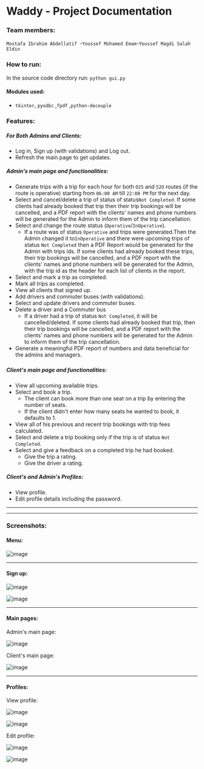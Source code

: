 # Waddy - Project Documentation

### Team members:

`Mostafa Ibrahim Abdellatif `-`Youssef Mohamed Emam`-`Youssef Magdi Salah Eldin` 
### How to run:

In the source code directory run: `python gui.py`

#### Modules used:

- `tkinter`, `pyodbc` ,`fpdf` ,`python-decouple`
### Features:

##### For Both Admins and Clients:
-  Log in, Sign up (with validations) and Log out.
- Refresh the main page to get updates.
##### Admin's main page and functionalities:
- Generate trips with a trip for each hour for both `O25` and `52O` routes (if the route is operative) starting from `06:00 AM` till `22:00 PM` for the next day.
- Select and cancel/delete a trip of status of status`Not Completed`. If some clients had already booked that trip then their trip bookings will be cancelled, and a PDF report with the clients' names and phone numbers will be generated for the Admin to inform them of the trip cancellation.
- Select and change the route status (`Operative`/`InOperative`).
  - If a route was of status `Operative` and trips were generated.Then the Admin changed it to`InOperative` and there were upcoming trips of status `Not Completed` then a PDF Report would be generated for the Admin with trips ids. If some clients had already booked these trips, their trip bookings will be cancelled, and a PDF report with the clients' names and phone numbers will be generated for the Admin, with the trip id as the header for each list of clients in the report.
- Select and mark a trip as completed.
- Mark all trips as completed.
- View all clients that signed up.
- Add drivers and commuter buses (with validations).
- Select and update drivers and commuter buses.
- Delete a driver and a Commuter bus
  - If a driver had a trip of status `Not Completed`, it will be cancelled/deleted. If some clients had already booked that trip, then their trip bookings will be cancelled, and a PDF report with the clients' names and phone numbers will be generated for the Admin to inform them of the trip cancellation.
- Generate a meaningful PDF report of numbers and data beneficial for the admins and managers.

#####   





##### Client's main page and functionalities:

- View all upcoming available trips.
- Select and book a trip.
  - The client can book more than one seat on a trip by entering the number of seats.
  - If the client didn't enter how many seats he wanted to book, it defaults to 1.
- View all of his previous and recent trip bookings with trip fees calculated.
- Select and delete a trip booking only if the trip is of status `Not Completed`.
- Select and give a feedback on a completed trip he had booked.
  - Give the trip a rating.
  - Give the driver a rating.

##### Client's and Admin's Profiles:

- View profile.
- Edit profile details including the password.

----

---

### Screenshots:

#### Menu:



![image](https://user-images.githubusercontent.com/78238174/171256693-ef2d3143-dfe4-4d51-a1b1-f294afbfbf3a.png)

---





#### Sign up:



![image](https://user-images.githubusercontent.com/78238174/171257095-ebc786b4-638d-4d26-a963-570ffa5893c7.png)

![image](https://user-images.githubusercontent.com/78238174/171257164-9bf5c996-3c79-4a69-9488-6de9c0f187b1.png)

---





#### Main pages:



Admin's main page:

![image](https://user-images.githubusercontent.com/78238174/171266172-2a70c54a-4d06-4eeb-ba1b-544257e7c402.png)



Client's main page:

![image](https://user-images.githubusercontent.com/78238174/171257390-9a5d62cb-6665-40ea-bc8b-89ce53bd93b1.png)

---





#### Profiles:



View profile:

![image](https://user-images.githubusercontent.com/78238174/171257440-bb8e8804-238b-4157-a085-1729eec8586f.png)

![image](https://user-images.githubusercontent.com/78238174/171257469-f31769d1-df82-4ed4-a00e-6e353c30f9c3.png)







Edit profile:

![image](https://user-images.githubusercontent.com/78238174/171257495-ecdc3f9a-c31f-4ba5-bc01-2f042a638028.png)

![image](https://user-images.githubusercontent.com/78238174/171257515-638f1fa1-5491-434b-806f-13526451f566.png)
